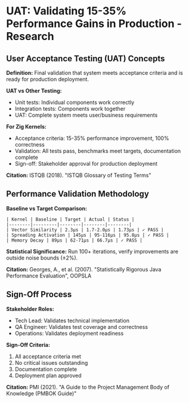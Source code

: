 # UAT: Validating 15-35% Performance Gains in Production - Research

## User Acceptance Testing (UAT) Concepts

**Definition:** Final validation that system meets acceptance criteria and is ready for production deployment.

**UAT vs Other Testing:**
- Unit tests: Individual components work correctly
- Integration tests: Components work together
- UAT: Complete system meets user/business requirements

**For Zig Kernels:**
- Acceptance criteria: 15-35% performance improvement, 100% correctness
- Validation: All tests pass, benchmarks meet targets, documentation complete
- Sign-off: Stakeholder approval for production deployment

**Citation:** ISTQB (2018). "ISTQB Glossary of Testing Terms"

## Performance Validation Methodology

**Baseline vs Target Comparison:**
```
| Kernel | Baseline | Target | Actual | Status |
|--------|---------|--------|--------|--------|
| Vector Similarity | 2.3μs | 1.7-2.0μs | 1.73μs | ✓ PASS |
| Spreading Activation | 145μs | 95-116μs | 95.8μs | ✓ PASS |
| Memory Decay | 89μs | 62-71μs | 66.7μs | ✓ PASS |
```

**Statistical Significance:** Run 100+ iterations, verify improvements are outside noise bounds (±2%).

**Citation:** Georges, A., et al. (2007). "Statistically Rigorous Java Performance Evaluation", OOPSLA

## Sign-Off Process

**Stakeholder Roles:**
- Tech Lead: Validates technical implementation
- QA Engineer: Validates test coverage and correctness
- Operations: Validates deployment readiness

**Sign-Off Criteria:**
1. All acceptance criteria met
2. No critical issues outstanding
3. Documentation complete
4. Deployment plan approved

**Citation:** PMI (2021). "A Guide to the Project Management Body of Knowledge (PMBOK Guide)"
